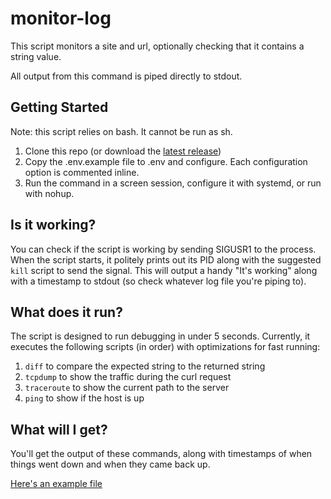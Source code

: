 # monitor-log

This script monitors a site and url, optionally checking that it contains a string value.

All output from this command is piped directly to stdout.

## Getting Started
Note: this script relies on bash. It cannot be run as sh.

1. Clone this repo (or download the [latest release](releases/latest))
1. Copy the .env.example file to .env and configure. Each configuration option is commented inline.
1. Run the command in a screen session, configure it with systemd, or run with nohup.

## Is it working?
You can check if the script is working by sending SIGUSR1 to the process. When the script starts, it politely prints out its PID along with the suggested `kill` script to send the signal. This will output a handy "It's working" along with a timestamp to stdout (so check whatever log file you're piping to).

## What does it run?
The script is designed to run debugging in under 5 seconds. Currently, it executes the following scripts (in order) with optimizations for fast running:
1. `diff` to compare the expected string to the returned string
1. `tcpdump` to show the traffic during the curl request
1. `traceroute` to show the current path to the server
1. `ping` to show if the host is up

## What will I get?
You'll get the output of these commands, along with timestamps of when things went down and when they came back up.

[Here's an example file](sample-output.txt)

